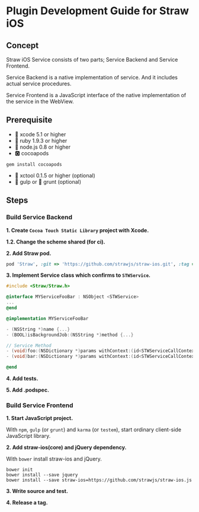# Plugin Development Guide for Straw iOS

## Concept

Straw iOS Service consists of two parts; Service Backend and Service Frontend.

Service Backend is a native implementation of service. And it includes actual service procedures.

Service Frontend is a JavaScript interface of the native implementation of the service in the WebView.


## Prerequisite

- :potable_water: xcode 5.1 or higher
- :red_circle: ruby 1.9.3 or higher
- :green_apple: node.js 0.8 or higher
- :o2: cocoapods
```
gem install cocoapods
```
- :custard: xctool 0.1.5 or higher (optional)
- :tropical_drink: gulp or :boar: grunt (optional)

## Steps

### Build Service Backend

**1. Create `Cocoa Touch Static Library` project with Xcode.**

**1.2. Change the scheme shared (for ci).**

**2. Add Straw pod.**

```ruby
pod 'Straw', :git => 'https://github.com/strawjs/straw-ios.git', :tag => 'v0.3.5'
```

**3. Implement Service class which confirms to `STWService`.**

```objective-c
#include <Straw/Straw.h>

@interface MYServiceFooBar : NSObject <STWService>
...
@end
```

```objective-c
@implementation MYServiceFooBar

- (NSString *)name {...}
- (BOOL)isBackgroundJob:(NSString *)method {...}

// Service Method
- (void)foo:(NSDictionary *)params withContext:(id<STWServiceCallContext>)context {...}
- (void)bar:(NSDictionary *)params withContext:(id<STWServiceCallContext>)context {...}

@end
```

**4. Add tests.**

**5. Add .podspec.**

### Build Service Frontend

**1. Start JavaScript project.**

With `npm`, `gulp` (or `grunt`) and `karma` (or `testem`), start ordinary client-side JavaScript library.

**2. Add straw-ios(core) and jQuery dependency.**

With `bower` install straw-ios and jQuery.

```
bower init
bower install --save jquery
bower install --save straw-ios=https://github.com/strawjs/straw-ios.js
```

**3. Write source and test.**

**4. Release a tag.**
